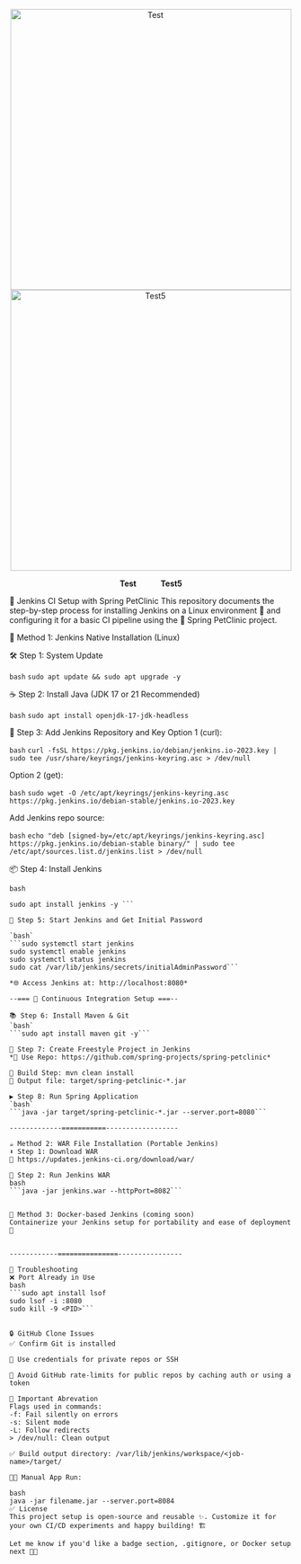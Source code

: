 <p align="center">
  <img src="https://github.com/user-attachments/assets/4f7fb827-e68f-421a-bb55-48af7b2e4e95" alt="Test" width="500" style="display: inline-block;"/>
  <span style="display: inline-block; width: 1000px;"></span>
  <img src="https://github.com/user-attachments/assets/36e61c05-91a0-489f-add1-299784006ea9" alt="Test5" width="500" style="display: inline-block;"/>
</p>

<p align="center">
  <strong>Test</strong> &nbsp;&nbsp;&nbsp;&nbsp;&nbsp;&nbsp;&nbsp;&nbsp;&nbsp;&nbsp;<strong>Test5</strong>
</p>
🚀 Jenkins CI Setup with Spring PetClinic
This repository documents the step-by-step process for installing Jenkins on a Linux environment 🐧 and configuring it for a basic CI pipeline using the 🌸 Spring PetClinic project.

🔧 Method 1: Jenkins Native Installation (Linux)

🛠 Step 1: System Update

`bash`
```sudo apt update && sudo apt upgrade -y```

☕ Step 2: Install Java (JDK 17 or 21 Recommended)

`bash`
```sudo apt install openjdk-17-jdk-headless```

🔐 Step 3: Add Jenkins Repository and Key
Option 1 (curl):

`bash`
```curl -fsSL https://pkg.jenkins.io/debian/jenkins.io-2023.key | sudo tee /usr/share/keyrings/jenkins-keyring.asc > /dev/null```

Option 2 (get):

`bash`
```sudo wget -O /etc/apt/keyrings/jenkins-keyring.asc https://pkg.jenkins.io/debian-stable/jenkins.io-2023.key```

Add Jenkins repo source:

`bash`
```echo "deb [signed-by=/etc/apt/keyrings/jenkins-keyring.asc] https://pkg.jenkins.io/debian-stable binary/" | sudo tee /etc/apt/sources.list.d/jenkins.list > /dev/null```


📦 Step 4: Install Jenkins

`bash`
```sudo apt update
sudo apt install jenkins -y ```

🚦 Step 5: Start Jenkins and Get Initial Password

`bash`
```sudo systemctl start jenkins
sudo systemctl enable jenkins
sudo systemctl status jenkins
sudo cat /var/lib/jenkins/secrets/initialAdminPassword```

*🌐 Access Jenkins at: http://localhost:8080*

--=== 🔁 Continuous Integration Setup ===--

📚 Step 6: Install Maven & Git
`bash`
```sudo apt install maven git -y```

📂 Step 7: Create Freestyle Project in Jenkins
*🔗 Use Repo: https://github.com/spring-projects/spring-petclinic*

🧪 Build Step: mvn clean install
📁 Output file: target/spring-petclinic-*.jar

▶️ Step 8: Run Spring Application
`bash`
```java -jar target/spring-petclinic-*.jar --server.port=8080```

-------------===========------------------

☕ Method 2: WAR File Installation (Portable Jenkins)
⬇️ Step 1: Download WAR
🔗 https://updates.jenkins-ci.org/download/war/

🚀 Step 2: Run Jenkins WAR
bash
```java -jar jenkins.war --httpPort=8082```


🐳 Method 3: Docker-based Jenkins (coming soon)
Containerize your Jenkins setup for portability and ease of deployment 🐋


------------===============----------------

🧰 Troubleshooting
❌ Port Already in Use
bash
```sudo apt install lsof
sudo lsof -i :8080
sudo kill -9 <PID>```


🔒 GitHub Clone Issues
✅ Confirm Git is installed

🔐 Use credentials for private repos or SSH

🚫 Avoid GitHub rate-limits for public repos by caching auth or using a token

📌 Important Abrevation
Flags used in commands:
-f: Fail silently on errors
-s: Silent mode
-L: Follow redirects
> /dev/null: Clean output

✅ Build output directory: /var/lib/jenkins/workspace/<job-name>/target/

🧑‍💻 Manual App Run:

bash
java -jar filename.jar --server.port=8084
✅ License
This project setup is open-source and reusable ✨. Customize it for your own CI/CD experiments and happy building! 🏗️

Let me know if you'd like a badge section, .gitignore, or Docker setup next 🐳💡



